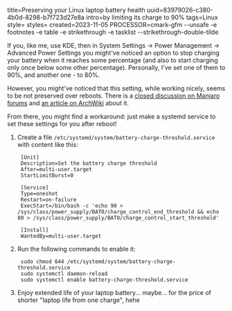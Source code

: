 title=Preserving your Linux laptop battery health
uuid=83979026-c380-4b0d-8298-b7f723d27e8a
intro=by limiting its charge to 90%
tags=Linux
style=
styles=
created=2023-11-05
PROCESSOR=cmark-gfm --unsafe -e footnotes -e table -e strikethrough -e tasklist --strikethrough-double-tilde

If you, like me, use KDE, then in System Settings -> Power Management -> Advanced Power Settings you might've noticed an option to stop charging your battery when it reaches some percentage (and also to start charging only once below some other percentage).
Personally, I've set one of them to 90%, and another one - to 80%.

However, you might've noticed that this setting, while working nicely, seems to be not preserved over reboots.
There is a [closed discussion on Manjaro forums][m] and [an article on ArchWiki][a] about it.

[m]: https://forum.manjaro.org/t/system-settings-advanced-power-settings-charge-limit-is-not-persisting-after-machine-is-shut-down/116560/12
[a]: https://wiki.archlinux.org/title/Laptop/ASUS

From there, you might find a workaround: just make a systemd service to set these settings for you after reboot!

1. Create a file `/etc/systemd/system/battery-charge-threshold.service` with content like this:

		[Unit]
		Description=Set the battery charge threshold
		After=multi-user.target
		StartLimitBurst=0

		[Service]
		Type=oneshot
		Restart=on-failure
		ExecStart=/bin/bash -c 'echo 90 > /sys/class/power_supply/BAT0/charge_control_end_threshold && echo 80 > /sys/class/power_supply/BAT0/charge_control_start_threshold'

		[Install]
		WantedBy=multi-user.target
	
2. Run the following commands to enable it:

		sudo chmod 644 /etc/systemd/system/battery-charge-threshold.service
		sudo systemctl daemon-reload
		sudo systemctl enable battery-charge-threshold.service

3. Enjoy extended life of your laptop battery... maybe... for the price of shorter "laptop life from one charge", hehe

